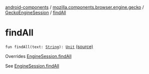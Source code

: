 [android-components](../../index.md) / [mozilla.components.browser.engine.gecko](../index.md) / [GeckoEngineSession](index.md) / [findAll](./find-all.md)

# findAll

`fun findAll(text: `[`String`](https://kotlinlang.org/api/latest/jvm/stdlib/kotlin/-string/index.html)`): `[`Unit`](https://kotlinlang.org/api/latest/jvm/stdlib/kotlin/-unit/index.html) [(source)](https://github.com/mozilla-mobile/android-components/blob/master/components/browser/engine-gecko-beta/src/main/java/mozilla/components/browser/engine/gecko/GeckoEngineSession.kt#L271)

Overrides [EngineSession.findAll](../../mozilla.components.concept.engine/-engine-session/find-all.md)

See [EngineSession.findAll](../../mozilla.components.concept.engine/-engine-session/find-all.md)

